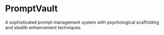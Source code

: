 # PromptVault
A sophisticated prompt management system with psychological scaffolding and stealth enhancement techniques.
